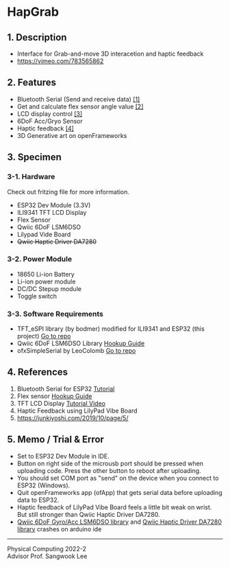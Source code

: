 # HapGrab
## 1. Description
- Interface for Grab-and-move 3D interacetion and haptic feedback
- https://vimeo.com/783565862
## 2. Features
- Bluetooth Serial (Send and receive data) [[1]](#1)
- Get and calculate flex sensor angle value [[2]](#2)
- LCD display control [[3]](#3)
- 6DoF Acc/Gryo Sensor
- Haptic feedback [[4]](#4)
- 3D Generative art on openFrameworks
## 3. Specimen
### 3-1. Hardware
Check out fritzing file for more information.
- ESP32 Dev Module (3.3V)
- ILI9341 TFT LCD Display
- Flex Sensor
- Qwiic 6DoF LSM6DSO
- Lilypad Vide Board
- ~~Qwiic Haptic Driver DA7280~~
### 3-2. Power Module
- 18650 Li-ion Battery
- Li-ion power module
- DC/DC Stepup module
- Toggle switch
### 3-3. Software Requirements
- TFT_eSPI library (by bodmer) modified for ILI9341 and ESP32 (this project) [Go to repo](https://github.com/chanulee/TFT_eSPI)
- Qwiic 6DoF LSM6DSO Library [Hookup Guide](https://learn.sparkfun.com/tutorials/qwiic-6dof-lsm6dso-breakout-hookup-guide)
- ofxSimpleSerial by LeoColomb [Go to repo](https://github.com/LeoColomb/ofxSimpleSerial)
## 4. References
1. Bluetooth Serial for ESP32 <a name="1" href="https://randomnerdtutorials.com/esp32-bluetooth-classic-arduino-ide/" target="_blank">Tutorial</a>
2. Flex sensor <a name="2" href="https://learn.sparkfun.com/tutorials/flex-sensor-hookup-guide?_ga=2.13438583.1502922294.1671452785-154993728.1671452785" target="_blank">Hookup Guide</a> 
3. TFT LCD Display <a name="3" href="https://www.youtube.com/watch?v=rq5yPJbX_uk" target="_blank">Tutorial Video</a>  
4. <a name="4">Haptic Feedback using LilyPad Vibe Board</a>
5. https://junkiyoshi.com/2019/10/page/5/
## 5. Memo / Trial & Error
- Set to ESP32 Dev Module in IDE.
- Button on right side of the microusb port should be pressed when uploading code. Press the other button to reboot after uploading.
- You should set COM port as "send" on the device when you connect to ESP32 (Windows).
- Quit openFrameworks app (ofApp) that gets serial data before uploading data to ESP32.
- Haptic feedback of LilyPad Vibe Board feels a little bit weak on wrist. But still stronger than Qwiic Haptic Driver DA7280.
- [Qwiic 6DoF Gyro/Acc LSM6DSO library](https://learn.sparkfun.com/tutorials/qwiic-6dof-lsm6dso-breakout-hookup-guide) and [Qwiic Haptic Driver DA7280 library](https://learn.sparkfun.com/tutorials/qwiic-haptic-driver-da7280-hookup-guide?_ga=2.22013947.1502922294.1671452785-154993728.1671452785) crashes on arduino ide    
-----
Physical Computing 2022-2    
Advisor Prof. Sangwook Lee
